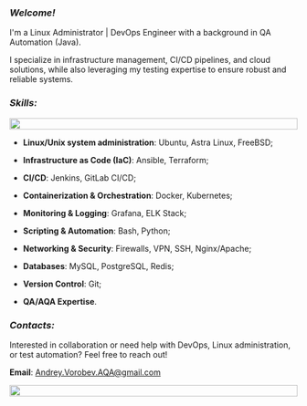 ### _Welcome!_


I'm a Linux Administrator | DevOps Engineer with a background in QA Automation (Java).

I specialize in infrastructure management, CI/CD pipelines, and cloud solutions, while also leveraging my testing expertise to ensure robust and reliable systems.

### _Skills:_
<div style="display: flex; flex-direction: column; gap: 20px; align-items: center;">
  <div style="width: 100%;">
    <img src="https://skillicons.dev/icons?i=linux,ansible,jenkins,gitlab,docker,k8s,grafana,bash,python,mysql,java,postman" style="width: 100%;" />
  </div>
</div>

- **Linux/Unix system administration**: Ubuntu, Astra Linux, FreeBSD;

- **Infrastructure as Code (IaC)**: Ansible, Terraform;

- **CI/CD**: Jenkins, GitLab CI/CD;

- **Containerization & Orchestration**: Docker, Kubernetes;

- **Monitoring & Logging**: Grafana, ELK Stack;

- **Scripting & Automation**: Bash, Python;

- **Networking & Security**: Firewalls, VPN, SSH, Nginx/Apache;

- **Databases**: MySQL, PostgreSQL, Redis;

- **Version Control**: Git;

- **QA/AQA Expertise**.

### _Contacts:_
Interested in collaboration or need help with DevOps, Linux administration, or test automation? Feel free to reach out!

**Email**: Andrey.Vorobev.AQA@gmail.com

<div style="display: flex; flex-direction: column; gap: 20px; align-items: center;">

  <div style="width: 100%;">
    <img src="https://github-readme-stats.vercel.app/api?username=AndreyJVM&show_icons=true&theme=radical" style="width: 100%;" />
  </div>
</div>

